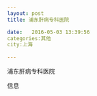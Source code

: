 ```yaml
--- 
layout: post 
title: 浦东肝病专科医院

date:   2016-05-03 13:39:56 
categories:其他  
city:上海
  
--- 
```

   
浦东肝病专科医院

信息

